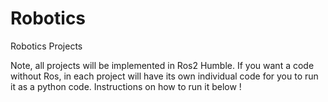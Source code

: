 # Robotics 
Robotics Projects

Note, all projects will be implemented in Ros2 Humble. If you want a code without Ros, in each project will have its own individual code for you to run it as a python code. Instructions on how to run it below ! 
